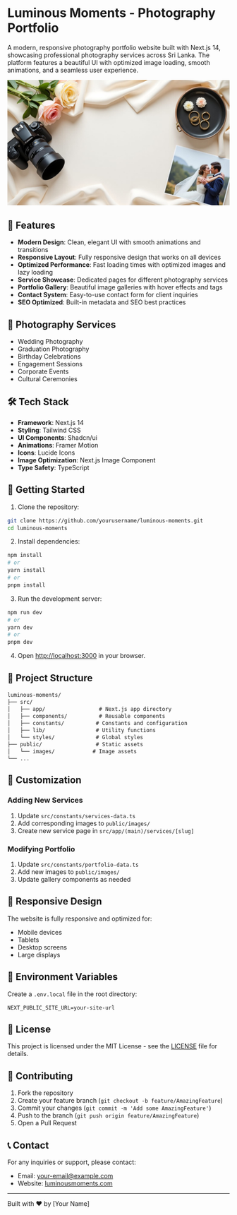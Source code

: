 # Luminous Moments - Photography Portfolio

A modern, responsive photography portfolio website built with Next.js 14, showcasing professional photography services across Sri Lanka. The platform features a beautiful UI with optimized image loading, smooth animations, and a seamless user experience.

![Luminous Moments](public/images/hero-bg1.jpg)

## 🌟 Features

- **Modern Design**: Clean, elegant UI with smooth animations and transitions
- **Responsive Layout**: Fully responsive design that works on all devices
- **Optimized Performance**: Fast loading times with optimized images and lazy loading
- **Service Showcase**: Dedicated pages for different photography services
- **Portfolio Gallery**: Beautiful image galleries with hover effects and tags
- **Contact System**: Easy-to-use contact form for client inquiries
- **SEO Optimized**: Built-in metadata and SEO best practices

## 📸 Photography Services

- Wedding Photography
- Graduation Photography
- Birthday Celebrations
- Engagement Sessions
- Corporate Events
- Cultural Ceremonies

## 🛠️ Tech Stack

- **Framework**: Next.js 14
- **Styling**: Tailwind CSS
- **UI Components**: Shadcn/ui
- **Animations**: Framer Motion
- **Icons**: Lucide Icons
- **Image Optimization**: Next.js Image Component
- **Type Safety**: TypeScript

## 🚀 Getting Started

1. Clone the repository:
```bash
git clone https://github.com/yourusername/luminous-moments.git
cd luminous-moments
```

2. Install dependencies:
```bash
npm install
# or
yarn install
# or
pnpm install
```

3. Run the development server:
```bash
npm run dev
# or
yarn dev
# or
pnpm dev
```

4. Open [http://localhost:3000](http://localhost:3000) in your browser.

## 📁 Project Structure

```
luminous-moments/
├── src/
│   ├── app/                 # Next.js app directory
│   ├── components/          # Reusable components
│   ├── constants/          # Constants and configuration
│   ├── lib/                # Utility functions
│   └── styles/             # Global styles
├── public/                 # Static assets
│   └── images/            # Image assets
└── ...
```

## 🎨 Customization

### Adding New Services
1. Update `src/constants/services-data.ts`
2. Add corresponding images to `public/images/`
3. Create new service page in `src/app/(main)/services/[slug]`

### Modifying Portfolio
1. Update `src/constants/portfolio-data.ts`
2. Add new images to `public/images/`
3. Update gallery components as needed

## 📱 Responsive Design

The website is fully responsive and optimized for:
- Mobile devices
- Tablets
- Desktop screens
- Large displays

## 🔧 Environment Variables

Create a `.env.local` file in the root directory:

```env
NEXT_PUBLIC_SITE_URL=your-site-url
```

## 📄 License

This project is licensed under the MIT License - see the [LICENSE](LICENSE) file for details.

## 👥 Contributing

1. Fork the repository
2. Create your feature branch (`git checkout -b feature/AmazingFeature`)
3. Commit your changes (`git commit -m 'Add some AmazingFeature'`)
4. Push to the branch (`git push origin feature/AmazingFeature`)
5. Open a Pull Request

## 📞 Contact

For any inquiries or support, please contact:
- Email: your-email@example.com
- Website: [luminousmoments.com](https://luminousmoments.com)

---

Built with ❤️ by [Your Name]
